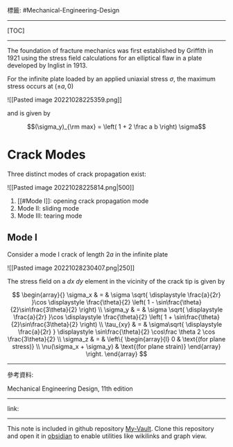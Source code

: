 標籤: #Mechanical-Engineering-Design 

---

[TOC]

---

The foundation of fracture mechanics was first established by Griffith in 1921 using the stress field calculations for an elliptical flaw in a plate developed by Inglist in 1913.

For the infinite plate loaded by an applied uniaxial stress $\sigma$, the maximum stress occurs at $(\pm a, 0)$

![[Pasted image 20221028225359.png]]

and is given by

$$(\sigma_y)_{\rm max} = \left(
	1 + 2 \frac a b
\right) \sigma$$

# Crack Modes

Three distinct modes of crack propagation exist:

![[Pasted image 20221028225814.png|500]]

1. [[#Mode I]]: opening crack propagation mode
2. Mode II: sliding mode
3. Mode III: tearing mode

## Mode I

Consider a mode I crack of length $2a$ in the infinite plate

![[Pasted image 20221028230407.png|250]]

The stress field on a $dx \ dy$ element in the vicinity of the crack tip is given by

$$
\begin{array}{}
	\sigma_x & = & \sigma \sqrt{
		\displaystyle
		\frac{a}{2r}
	}\cos 
	\displaystyle
	\frac{\theta}{2}
	\left(
		1 - \sin\frac{\theta}{2}\sin\frac{3\theta}{2}
	\right) \\
	\sigma_y & = & \sigma \sqrt{
		\displaystyle
		\frac{a}{2r}
	}\cos 
	\displaystyle
	\frac{\theta}{2}
	\left(
		1 + \sin\frac{\theta}{2}\sin\frac{3\theta}{2}
	\right) \\
	\tau_{xy} & = & \sigma\sqrt{
		\displaystyle
		\frac{a}{2r}
	} \displaystyle
	\sin\frac{\theta}{2} \cos\frac \theta 2 \cos \frac{3\theta}{2} \\
	\sigma_z & = & \left\{
		\begin{array}{l}
			0 & \text{(for plane stress)} \\
			\nu(\sigma_x + \sigma_y) & \text{(for plane strain)}
		\end{array}
	\right.
\end{array}
$$

---

參考資料:

Mechanical Engineering Design, 11th edition

---

link:



---

This note is included in github repository [My-Vault](https://github.com/LittleD3092/My-Vault.git). Clone this repository and open it in [obsidian](https://obsidian.md/) to enable utilities like wikilinks and graph view.